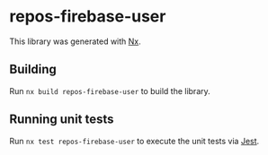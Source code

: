 # repos-firebase-user

This library was generated with [Nx](https://nx.dev).

## Building

Run `nx build repos-firebase-user` to build the library.

## Running unit tests

Run `nx test repos-firebase-user` to execute the unit tests via [Jest](https://jestjs.io).
